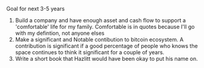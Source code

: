 


Goal for next 3-5 years

 1. Build a company and have enough asset and cash flow to support a 'comfortable' life for my family. Comfortable is in quotes because I'll go with my defintion, not anyone elses
 2. Make a significant and Notable contibution to bitcoin ecosystem. A contribution is significant if a good percentage of people who knows the space continues to think it significant for a couple of years.
 3. Write a short book that Hazlitt would have been okay to put his name on.

<!--stackedit_data:
eyJoaXN0b3J5IjpbLTY4NTE2NDUwMCwyMDE3NDQzNjY0XX0=
-->